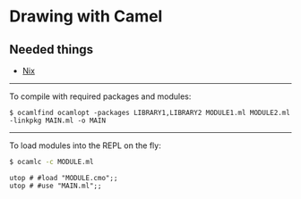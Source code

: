 # Drawing with Camel

Needed things
---
  * [Nix](https://nixos.org/nix/)

---
To compile with required packages and modules:
```
$ ocamlfind ocamlopt -packages LIBRARY1,LIBRARY2 MODULE1.ml MODULE2.ml -linkpkg MAIN.ml -o MAIN
```

---
To load modules into the REPL on the fly:
```bash
$ ocamlc -c MODULE.ml
```
```utop
utop # #load "MODULE.cmo";;
utop # #use "MAIN.ml";;
```
